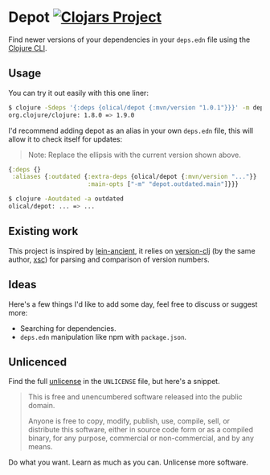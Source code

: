 # Depot [![Clojars Project](https://img.shields.io/clojars/v/olical/depot.svg)](https://clojars.org/olical/depot)

Find newer versions of your dependencies in your `deps.edn` file using the [Clojure CLI][cli].

## Usage

You can try it out easily with this one liner:

```bash
$ clojure -Sdeps '{:deps {olical/depot {:mvn/version "1.0.1"}}}' -m depot.outdated.main
org.clojure/clojure: 1.8.0 => 1.9.0
```

I'd recommend adding depot as an alias in your own `deps.edn` file, this will allow it to check itself for updates:

> Note: Replace the ellipsis with the current version shown above.

```clojure
{:deps {}
 :aliases {:outdated {:extra-deps {olical/depot {:mvn/version "..."}}
                      :main-opts ["-m" "depot.outdated.main"]}}}
```

```bash
$ clojure -Aoutdated -a outdated
olical/depot: ... => ...
```

## Existing work

This project is inspired by [lein-ancient][], it relies on [version-clj][] (by the same author, [xsc][]) for parsing and comparison of version numbers.

## Ideas

Here's a few things I'd like to add some day, feel free to discuss or suggest more:

 * Searching for dependencies.
 * `deps.edn` manipulation like npm with `package.json`.

## Unlicenced

Find the full [unlicense][] in the `UNLICENSE` file, but here's a snippet.

>This is free and unencumbered software released into the public domain.
>
>Anyone is free to copy, modify, publish, use, compile, sell, or distribute this software, either in source code form or as a compiled binary, for any purpose, commercial or non-commercial, and by any means.

Do what you want. Learn as much as you can. Unlicense more software.

[unlicense]: http://unlicense.org/
[lein-ancient]: https://github.com/xsc/lein-ancient
[version-clj]: https://github.com/xsc/version-clj
[xsc]: https://github.com/xsc
[cli]: https://clojure.org/guides/deps_and_cli
